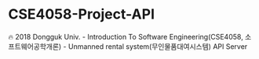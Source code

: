 # CSE4058-Project-API
:fire: 2018 Dongguk Univ. - Introduction To Software Engineering(CSE4058, 소프트웨어공학개론) - Unmanned rental system(무인물품대여시스템) API Server
